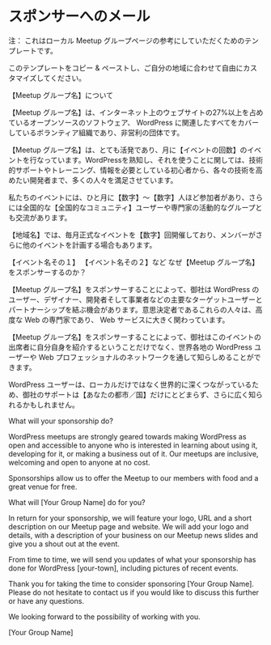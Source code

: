 <!-- # Sponsor Email -->
# スポンサーへのメール

<!-- Alert: This is a template that may inspire the text for your local Meetup group page. -->
注： これはローカル Meetup グループページの参考にしていただくためのテンプレートです。

<!-- Feel free to copy and paste this template and customize it for your area. -->
このテンプレートをコピー & ペーストし、ご自分の地域に合わせて自由にカスタマイズしてください。

<!-- About \[Your Group Name\] User Group -->
【Meetup グループ名】について

<!-- \[Your Group Name\] is a casual, volunteer-organized, non-profit meetup covering everything related to WordPress the free and open source publishing software that powers more than 27% of websites on the Internet. -->
【Meetup グループ名】は、インターネット上のウェブサイトの27%以上を占めているオープンソースのソフトウェア、 WordPress に関連したすべてをカバーしているボランティア組織であり、非営利の団体です。

<!-- \[Your Group Name\] is very active and meets \[number of events\] a month. We cater to people across the spectrum when it comes to WordPress familiarity and use, from beginners who need technical support, training and information to developers who are looking to sharpen their skills. -->
【Meetup グループ名】は、とても活発であり、月に【イベントの回数】のイベントを行なっています。WordPressを熟知し、それを使うことに関しては、技術的サポートやトレーニング、情報を必要としている初心者から、各々の技術を高めたい開発者まで、多くの人々を満足させています。

<!-- Our events tend to attract between \[number\] – \[number\] members a month, and reach an active group of nationwide \[National Community\] users and professionals as well.-->
私たちのイベントには、ひと月に【数字】〜【数字】人ほど参加者があり、さらには全国的な【全国的なコミュニティ】ユーザーや専門家の活動的なグループとも交流があります。

<!-- In \[Your Town\] we have \[number\] formal events every month, with other events happening as members choose to organize them. -->
【地域名】では、毎月正式なイベントを【数字】回開催しており、メンバーがさらに他のイベントを計画する場合もあります。

<!-- \[Event 1\]
\[Event 2\] etc.
Why Sponsor \[Your Group Name\]? -->
【イベント名その１】
【イベント名その２】など
なぜ【Meetup グループ名】をスポンサーするのか？

<!-- By sponsoring \[Your Group Name\] you will have the opportunity to partner with a key target audience of WordPress users, designers, developers, and business people. This group of decision makers are sophisticated web professionals and heavily dependent on web services. -->
【Meetup グループ名】をスポンサーすることによって、御社は WordPress のユーザー、デザイナー、開発者そして事業者などの主要なターゲットユーザーとパートナーシップを結ぶ機会があります。意思決定者であるこれらの人々は、高度な Web の専門家であり、 Web サービスに大きく関わっています。

<!-- By sponsoring \[Your Group Name\], you are not only presenting yourself to the attendees of this event, but also gaining exposure throughout their network of WordPress users and web professionals around the world. -->
【Meetup グループ名】をスポンサーすることによって、御社はこのイベントの出席者に自分自身を紹介するということだけでなく、世界各地の WordPress ユーザーや Web プロフェッショナルのネットワークを通して知らしめることができます。

<!-- WordPress users are heavily connected, not just locally but internationally, so your support may be observed, not just in \[your town/country\], but also beyond. -->
WordPress ユーザーは、ローカルだけではなく世界的に深くつながっているため、御社のサポートは【あなたの都市／国】だけにとどまらず、さらに広く知られるかもしれません。

What will your sponsorship do?

WordPress meetups are strongly geared towards making WordPress as open and accessible to anyone who is interested in learning about using it, developing for it, or making a business out of it. Our meetups are inclusive, welcoming and open to anyone at no cost.

Sponsorships allow us to offer the Meetup to our members with food and a great venue for free.

What will \[Your Group Name\] do for you?

In return for your sponsorship, we will feature your logo, URL and a short description on our Meetup page and website. We will add your logo and details, with a description of your business on our Meetup news slides and give you a shout out at the event.

From time to time, we will send you updates of what your sponsorship has done for WordPress \[your-town\], including pictures of recent events.

Thank you for taking the time to consider sponsoring \[Your Group Name\]. Please do not hesitate to contact us if you would like to discuss this further or have any questions.

We looking forward to the possibility of working with you.

\[Your Group Name\]
